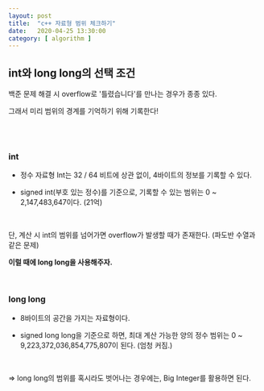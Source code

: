 ```yaml
---
layout:	post
title:	"c++ 자료형 범위 체크하기"
date:	2020-04-25 13:30:00
category: [ algorithm ]
---
```






## int와 long long의 선택 조건





백준 문제 해결 시 overflow로 '틀렸습니다'를 만나는 경우가 종종 있다.  

그래서 미리 범위의 경계를 기억하기 위해 기록한다!

<br/>

<br/>

### int

+ 정수 자료형 Int는 32 / 64 비트에 상관 없이, 4바이트의 정보를 기록할 수 있다.

+ signed int(부호 있는 정수)를 기준으로, 기록할 수 있는 범위는 0 ~ 2,147,483,647이다. (21억)

  <br/>

단, 계산 시 int의 범위를 넘어가면 overflow가 발생할 때가 존재한다. (파도반 수열과 같은 문제)

**이럴 때에 long long을 사용해주자.**

<br/>

### long long

+ 8바이트의 공간을 가지는 자료형이다.

+ signed long long을 기준으로 하면, 최대 계산 가능한 양의 정수 범위는 0 ~ 9,223,372,036,854,775,807이 된다. (엄청 커짐.)

  

  <br/>

=> long long의 범위를 혹시라도 벗어나는 경우에는, Big Integer를 활용하면 된다.

<br/>

<br/>